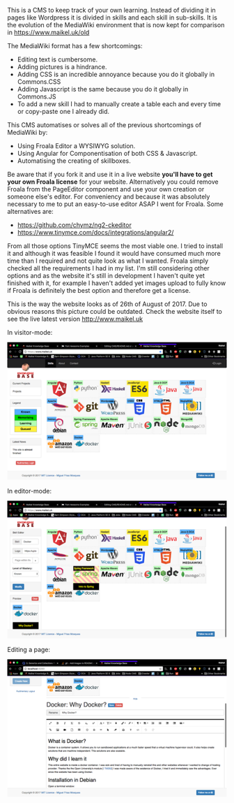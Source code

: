 This is a CMS to keep track of your own learning. Instead of dividing it in pages like Wordpress it is divided in skills and each skill in sub-skills. 
It is the evolution of the MediaWiki environment that is now kept for comparison in https://www.maikel.uk/old 

The MediaWiki format has a few shortcomings:
* Editing text is cumbersome.  
* Adding pictures is a hindrance.  
* Adding CSS is an incredible annoyance because you do it globally in Commons.CSS
* Adding Javascript is the same because you do it globally in Commons.JS
* To add a new skill I had to manually create a table each and every time or copy-paste one I already did. 

This CMS automatises or solves all of the previous shortcomings of MediaWiki by:
* Using Froala Editor a WYSIWYG solution. 
* Using Angular for Componentisation of both CSS & Javascript. 
* Automatising the creating of skillboxes. 

Be aware that if you fork it and use it in a live website **you'll have to get your own Froala license** for your website. Alternatively you could remove Froala from the PageEditor component and use your own creation or someone else's editor. For conveniency and because it was absolutely necessary to me to put an easy-to-use editor ASAP I went for Froala. Some alternatives are:
 * https://github.com/chymz/ng2-ckeditor
 * https://www.tinymce.com/docs/integrations/angular2/
 
From all those options TinyMCE seems the most viable one. I tried to install it and although it was feasible I found it would have consumed much more time than I required and not quite look as what I wanted. Froala simply checked all the requirements I had in my list. I'm still considering other options and as the website it's still in development I haven't quite yet finished with it, for example I haven't added yet images upload to fully know if Froala is definitely the best option and therefore get a license.  
 
This is the way the website looks as of 26th of August of 2017. Due to obvious reasons this picture could be outdated. Check the website itself to see the live latest version http://www.maikel.uk

In visitor-mode:

![In visitor-mode](images/visitor.png)

In editor-mode:

![In editor-mode](images/editor.png)

Editing a page:

![Editing a page](images/editPage.png)

